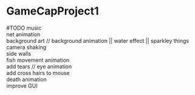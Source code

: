 # GameCapProject1

#TODO
music    
net animation    
background art // background animation || water effect || sparkley things   
camera shaking   
side walls   
fish movement animation   
add tears // eye animation   
add cross hairs to mouse   
death animation   
improve GUI   
